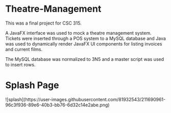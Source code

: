 # Theatre-Management
This was a final project for CSC 315.

A JavaFX interface was used to mock a theatre management system.
Tickets were inserted through a POS system to a MySQL database and Java was used to dynamically render JavaFX 
UI components for listing invoices and current films.

The MySQL database was normalized to 3N5 and a master script was used to insert rows.

<h1>Splash Page</h1>
![splash](https://user-images.githubusercontent.com/81932543/211690961-96c3f936-89e6-40b3-bb76-6d32c14e2abe.png)

